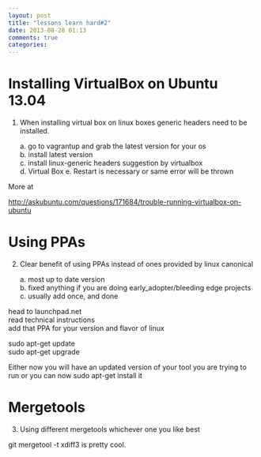 ```yaml
---
layout: post
title: "lessons learn hard#2"
date: 2013-08-28 01:13
comments: true
categories: 
---
```


Installing VirtualBox on Ubuntu 13.04
======================================
1. When installing virtual box on linux boxes generic headers need to be installed.

  	a. go to vagrantup and grab the latest version for your os 	
  	b. install latest version 	
  	c. install linux-generic headers suggestion by virtualbox  
  	d. Virtual Box 
  	e. Restart is necessary or same error will be thrown 

More at  	

http://askubuntu.com/questions/171684/trouble-running-virtualbox-on-ubuntu

Using PPAs
==========================================
2. Clear benefit of using PPAs instead of ones provided by linux canonical

	a. most up to date version   
	b. fixed anything if you are doing early_adopter/bleeding edge projects  
	c. usually add once, and done  

head to launchpad.net   
read technical instructions   
add that PPA for your version and flavor of linux   

sudo apt-get update   
sudo apt-get upgrade  

Either now you will have an updated version of your tool you are trying to run or you can now sudo apt-get install it 


Mergetools
===================
3. Using different mergetools whichever one you like best

git mergetool -t xdiff3 is pretty cool.

